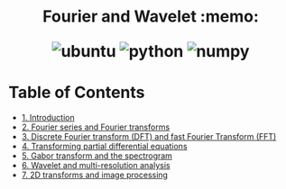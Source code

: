 <h1 align="center">
<p> Fourier and Wavelet :memo:</p>
<p>
<img alt="ubuntu" src="https://img.shields.io/badge/ubuntu-%3E%3D18.04-blueviolet?style=for-the-badge&logo=ubuntu">
<img alt="python" src="https://img.shields.io/badge/python-%3E%3D3.6-blue?style=for-the-badge&logo=python">
<img alt="numpy" src="https://img.shields.io/badge/numpy-%3E%3D1.19-skyblue?style=for-the-badge&logo=numpy">
</p>

# Table of Contents

- [1. Introduction](1-Introduction.md)
- [2. Fourier series and Fourier transforms](2-FourierseriesandFouriertransforms.md)
- [3. Discrete Fourier transform (DFT) and fast Fourier Transform (FFT)](3-DFTnFFT.md)
- [4. Transforming partial differential equations](4-TransformingPartialDifferentialEquations.md)
- [5. Gabor transform and the spectrogram](5-GaborTransformnTheSpectrogram.md)
- [6. Wavelet and multi-resolution analysis](6-WaveletnMulti-ResolutionAnalysis.md)
- [7. 2D transforms and image processing](7-2DTransformsnImageProcessing.md)
